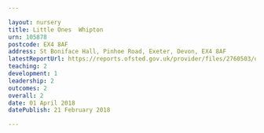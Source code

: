 ```yaml
---

layout: nursery
title: Little Ones  Whipton
urn: 105878
postcode: EX4 8AF
address: St Boniface Hall, Pinhoe Road, Exeter, Devon, EX4 8AF
latestReportUrl: https://reports.ofsted.gov.uk/provider/files/2760503/urn/105878.pdf
teaching: 2
development: 1
leadership: 2
outcomes: 2
overall: 2
date: 01 April 2018 
datePublish: 21 February 2018

---
```

